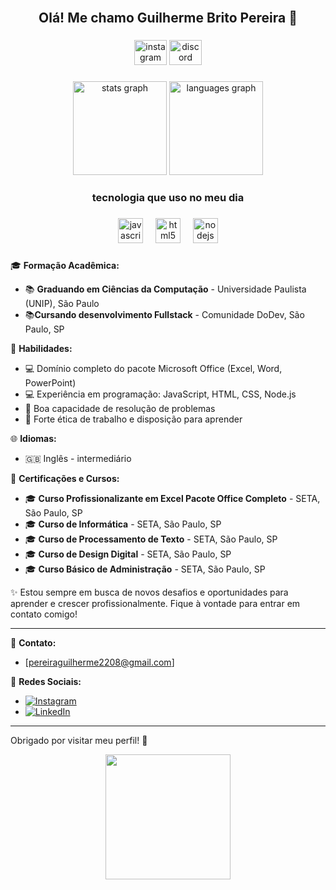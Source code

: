


<br clear="both">

<h2 align="center">Olá! Me chamo Guilherme Brito Pereira 👋</h2>

###

<div align="center">
  <img src="https://raw.githubusercontent.com/maurodesouza/profile-readme-generator/master/src/assets/icons/social/instagram/default.svg" width="52" height="40" alt="instagram logo"  />
  <img src="https://raw.githubusercontent.com/maurodesouza/profile-readme-generator/master/src/assets/icons/social/discord/default.svg" width="52" height="40" alt="discord logo"  />
</div>

###

<div align="center">
  <img src="https://github-readme-stats.vercel.app/api?username=GuiBritoPereira&hide_title=false&hide_rank=false&show_icons=true&include_all_commits=true&count_private=true&disable_animations=false&theme=dracula&locale=en&hide_border=false&order=1" height="150" alt="stats graph"  />
  <img src="https://github-readme-stats.vercel.app/api/top-langs?username=GuiBritoPereira&locale=en&hide_title=false&layout=compact&card_width=320&langs_count=5&theme=dracula&hide_border=false&order=2" height="150" alt="languages graph"  />
</div>

###

<h3 align="center">tecnologia que uso no meu dia</h3>

###

<div align="center">
  <img src="https://cdn.jsdelivr.net/gh/devicons/devicon/icons/javascript/javascript-original.svg" height="40" alt="javascript logo"  />
  <img width="12" />
  <img src="https://cdn.jsdelivr.net/gh/devicons/devicon/icons/html5/html5-original.svg" height="40" alt="html5 logo"  />
  <img width="12" />
  <img src="https://cdn.jsdelivr.net/gh/devicons/devicon/icons/nodejs/nodejs-original.svg" height="40" alt="nodejs logo"  />
</div>

###



🎓 **Formação Acadêmica:**
- 📚 **Graduando em Ciências da Computação** - Universidade Paulista (UNIP), São Paulo
- 📚**Cursando desenvolvimento Fullstack** - Comunidade DoDev, São Paulo, SP

💼 **Habilidades:**
- 💻 Domínio completo do pacote Microsoft Office (Excel, Word, PowerPoint)
- 💻 Experiência em programação: JavaScript, HTML, CSS, Node.js
- 🧠 Boa capacidade de resolução de problemas
- 💪 Forte ética de trabalho e disposição para aprender

🌐 **Idiomas:**
- 🇬🇧 Inglês - intermediário

📜 **Certificações e Cursos:**
- 🎓 **Curso Profissionalizante em Excel Pacote Office Completo** - SETA, São Paulo, SP
- 🎓 **Curso de Informática** - SETA, São Paulo, SP
- 🎓 **Curso de Processamento de Texto** - SETA, São Paulo, SP
- 🎓 **Curso de Design Digital** - SETA, São Paulo, SP
- 🎓 **Curso Básico de Administração** - SETA, São Paulo, SP
  

✨ Estou sempre em busca de novos desafios e oportunidades para aprender e crescer profissionalmente. Fique à vontade para entrar em contato comigo!

---

📧 **Contato:**
- [pereiraguilherme2208@gmail.com]

📱 **Redes Sociais:**
- [![Instagram](https://img.shields.io/badge/-Instagram-E4405F?style=flat-square&logo=instagram&logoColor=white)](https://www.instagram.com/guii_brito12)
- [![LinkedIn](https://img.shields.io/badge/-LinkedIn-0A66C2?style=flat-square&logo=linkedin&logoColor=white)](https://www.linkedin.com/in/seuusuario)

---

Obrigado por visitar meu perfil! 🚀

<div align="center">
  <img height="200" src="https://user-images.githubusercontent.com/74038190/212749447-bfb7e725-6987-49d9-ae85-2015e3e7cc41.gif"  />
</div>

###

